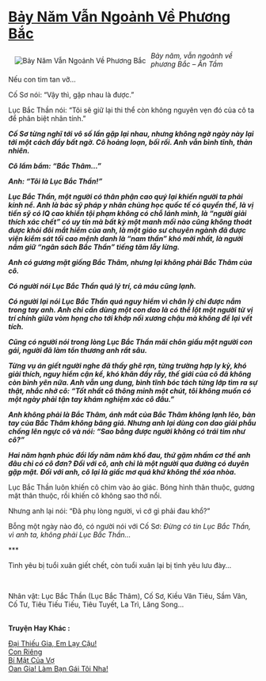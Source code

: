 <a href="https://utruyen.com/bay-nam-van-ngoanh-ve-phuong-bac/12921/" title="Bảy Năm Vẫn Ngoảnh Về Phương Bắc"><h1>Bảy Năm Vẫn Ngoảnh Về Phương Bắc</h1></a><div style="display:table"><img align="right" style="float: left; padding: 10px;" src="https://utruyen.com/images/story/200x260/bay-nam-van-ngoanh-ve-phuong-bac.jpg" alt="Bảy Năm Vẫn Ngoảnh Về Phương Bắc"><i>Bảy năm, vẫn ngoảnh về phương Bắc – Ân Tầm</i><p></p>Nếu con tim tan vỡ…<p></p>Cố Sơ nói: “Vậy thì, gặp nhau là được.”<p></p>Lục Bắc Thần nói: “Tôi sẽ giữ lại thi thể còn không nguyên vẹn đó của cô ta để phân biệt nhân tính.”<p></p>***<p></p>Cố Sơ từng nghĩ tới vô số lần gặp lại nhau, nhưng không ngờ ngày này lại tới một cách đầy bất ngờ. Cô hoảng loạn, bối rối. Anh vẫn bình tĩnh, thản nhiên.<p></p>Cô lẩm bẩm: “Bắc Thâm…”<p></p>Anh: “Tôi là Lục Bắc Thần!”<p></p>Lục Bắc Thần, một người có thân phận cao quý lại khiến người ta phải kính nể. Anh là bác sỹ pháp y nhân chủng học quốc tế có quyền thế, là vị tiến sỹ có IQ cao khiến tội phạm không có chỗ lánh mình, là “người giải thích xác chết” có uy tín mà bất kỳ một manh mối nào cũng không thoát được khỏi đôi mắt hiểm của anh, là một giáo sư chuyên ngành đã được viện kiểm sát tối cao mệnh danh là “nam thần” khó mời nhất, là người nắm giữ “ngân sách Bắc Thần” tiếng tăm lẫy lừng.<p></p>Anh có gương mặt giống Bắc Thâm, nhưng lại không phải Bắc Thâm của cô.<p></p>Có người nói Lục Bắc Thần quá lý trí, cả máu cũng lạnh.<p></p>Có người lại nói Lục Bắc Thần quá nguy hiểm vì chân lý chỉ được nắm trong tay anh. Anh chỉ cần dùng một con dao là có thể lột một người từ vị trí chính giữa vòm họng cho tới khớp nối xương chậu mà không để lại vết tích.<p></p>Cũng có người nói trong lòng Lục Bắc Thần mãi chôn giấu một người con gái, người đã làm tổn thương anh rất sâu.<p></p>Từng vụ án giết người nghe đã thấy ghê rợn, từng trường hợp ly kỳ, khó giải thích, nguy hiểm cận kề, khó khăn đầy rẫy, thế giới của cô đã không còn bình yên nữa. Anh vẫn ung dung, bình tĩnh bóc tách từng lớp tìm ra sự thật, nhắc nhở cô: “Tốt nhất cô thông minh một chút, tôi không muốn có một ngày phải tận tay khám nghiệm xác cô đâu.”<p></p>Anh không phải là Bắc Thâm, ánh mắt của Bắc Thâm không lạnh lẽo, bàn tay của Bắc Thâm không băng giá. Nhưng anh lại dùng con dao giải phẫu chống lên ngực cô và nói: “Sao bằng được người không có trái tim như cô?”<p></p>Hai năm hạnh phúc đổi lấy năm năm khổ đau, thứ gặm nhấm cơ thể anh đâu chỉ có cô đơn? Đối với cô, anh chỉ là một người qua đường có duyên gặp mặt. Đối với anh, cô lại là giấc mơ quá khứ không thể xóa nhòa.<p></p>***<p></p>Lục Bắc Thần luôn khiến cô chìm vào ảo giác. Bóng hình thân thuộc, gương mặt thân thuộc, rồi khiến cô không sao thở nổi.<p></p>Nhưng anh lại nói: “Đã phụ lòng người, vì cớ gì phải đau khổ?”<p></p>Bỗng một ngày nào đó, có người nói với Cố Sơ: <em>Đừng có tin Lục Bắc Thần, vì anh ta, không phải Lục Bắc Thần…</em><p></p>***<p></p>Tình yêu bị tuổi xuân giết chết, còn tuổi xuân lại bị tình yêu lưu đày…<p></p> <p></p>Nhân vật: Lục Bắc Thần (Lục Bắc Thâm), Cố Sơ, Kiều Vân Tiêu, Sầm Vân, Cố Tư, Tiêu Tiếu Tiếu, Tiêu Tuyết, La Trì, Lăng Song…</div><p><br><b>Truyện Hay Khác :</b></p><a href="https://utruyen.com/dai-thieu-gia-em-lay-cau/3088/" alt="Đại Thiếu Gia, Em Lạy Cậu!">Đại Thiếu Gia, Em Lạy Cậu!</a><br/><a href="https://www.wattpad.com/story/206437708-con-ri%C3%AAng" alt="Con Riêng">Con Riêng</a><br/><a href="https://www.wattpad.com/story/206878299-b%C3%AD-m%E1%BA%ADt-c%E1%BB%A7a-v%E1%BB%A3" alt="Bí Mật Của Vợ">Bí Mật Của Vợ</a><br/><a href="https://truyenngontinhay.wordpress.com/2019/10/03/oan-gia-lam-ban-gai-toi-nha/" alt="Oan Gia! Làm Bạn Gái Tôi Nha!">Oan Gia! Làm Bạn Gái Tôi Nha!</a><br/>